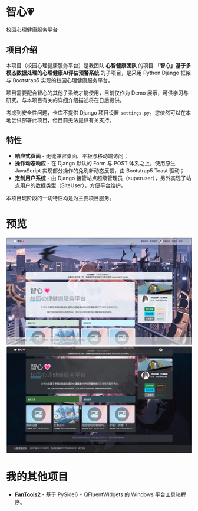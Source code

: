 # 智心💗
校园心理健康服务平台

## 项目介绍
本项目（校园心理健康服务平台）是我团队 **心智健康团队** 的项目 **「智心」基于多模态数据处理的心理健康AI评估预警系统** 的子项目，是采用 Python Django 框架与 Bootstrap5 实现的校园心理健康服务平台。

项目需要配合智心的其他子系统才能使用，目前仅作为 Demo 展示，可供学习与研究。与本项目有关的详细介绍描述将在日后提供。

考虑到安全性问题，仓库不提供 Django 项目设置 `settings.py`。您依然可以在本地尝试部署此项目，但目前无法提供有关支持。

## 特性
* **响应式页面** - 无缝兼容桌面、平板与移动端访问；
* **操作动态响应** - 在 Django 默认的 Form 与 POST 体系之上，使用原生 JavaScript 实现部分操作的免刷新动态反馈，由 Bootstrap5 Toast 驱动；
* **定制用户系统** - 由 Django 接管站点超级管理员（superuser），另外实现了站点用户的数据类型（SiteUser），方便平台维护。

本项目现阶段的一切特性均是为主要项目服务。

# 预览
![light](/readme/2025-3-11.png)
![dark](/readme/2025-3-11-2.png)

# 我的其他项目
* [**FanTools2**](https://github.com/mangofanfan/FanTools2) - 基于 PySide6 + QFluentWidgets 的 Windows 平台工具箱程序。